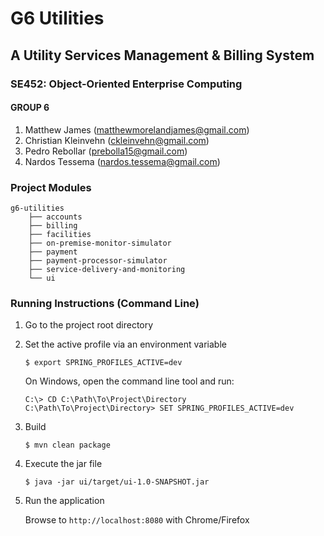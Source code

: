 # G6 Utilities

## A Utility Services Management & Billing System

### SE452: Object-Oriented Enterprise Computing

#### GROUP 6
1. Matthew James (matthewmorelandjames@gmail.com)
2. Christian Kleinvehn (ckleinvehn@gmail.com)
3. Pedro Rebollar (prebolla15@gmail.com)
4. Nardos Tessema (nardos.tessema@gmail.com)

### Project Modules

```
g6-utilities
    ├── accounts
    ├── billing
    ├── facilities
    ├── on-premise-monitor-simulator
    ├── payment
    ├── payment-processor-simulator
    ├── service-delivery-and-monitoring
    └── ui
```

### Running Instructions (Command Line)

1. Go to the project root directory

2. Set the active profile via an environment variable

   ```$ export SPRING_PROFILES_ACTIVE=dev``` 
   
   On Windows, open the command line tool and run:
    
   ```
   C:\> CD C:\Path\To\Project\Directory
   C:\Path\To\Project\Directory> SET SPRING_PROFILES_ACTIVE=dev
   ```

3. Build

   ```$ mvn clean package```

4. Execute the jar file

   ```$ java -jar ui/target/ui-1.0-SNAPSHOT.jar```

5. Run the application

   Browse to ```http://localhost:8080``` with Chrome/Firefox 
